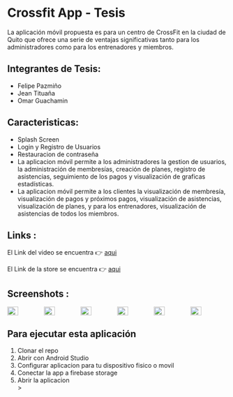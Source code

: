 # Crossfit App - Tesis

La aplicación móvil propuesta es para un centro de CrossFit en la ciudad de Quito que ofrece una serie de ventajas significativas tanto para los administradores como para los entrenadores y miembros.<br>

## Integrantes de Tesis:

<ul>
<li>Felipe Pazmiño</li>
<li>Jean Tituaña</li>
<li>Omar Guachamin</li>
</ul>

## Caracteristicas:

<ul>

<li>Splash Screen</li>
<li>Login y Registro de Usuarios</li>
<li>Restauracion de contraseña</li>
<li>La aplicacion móvil permite a los administradores la gestion de usuarios, la administración de membresías, creación de planes, registro de asistencias, seguimiento de los pagos y visualización de graficas estadísticas.</li>
<li>La aplicacion móvil permite a los clientes la visualización de membresía, visualización de pagos y próximos pagos, visualización de asistencias, visualización de planes, y para los entrenadores, visualización de asistencias de todos los miembros.</li>
</ul>

## Links :

El Link del video se encuentra 👉 <a href="https://www.youtube.com/watch?v=IKkVLPiGYLU&t=2s">aqui</a>

El Link de la store se encuentra 👉 <a href="https://crossfit-app.uptodown.com/android">aqui</a>


## Screenshots :


<div style="display: flex; justify-content: space-around;">
  <img src="https://github.com/user-attachments/assets/a3bd1df6-953a-4502-9e0f-1b8788fcda73" width="30%" />
  <img src="https://github.com/user-attachments/assets/9a09d9bd-417c-4c42-be1b-90edf3a64970" width="30%" />
  <img src="https://github.com/user-attachments/assets/df1e868a-7bb8-4089-b2f0-a60ba1029ed5" width="30%" />
  <img src="https://github.com/user-attachments/assets/3dcf812c-2ab6-486d-8673-9337472a13c7" width="30%" />
  <img src="https://github.com/user-attachments/assets/800db53f-19d0-4ff8-9d2d-a7117f8b9372" width="30%" />
  <img src="https://github.com/user-attachments/assets/82945028-b0c2-4012-8a71-fa8db7a0634b" width="30%" />
</div>

## Para ejecutar esta aplicación

<ol>
<li>Clonar el repo</li>
<li>Abrir con Android Studio</b></li>
<li>Configurar aplicacion para tu dispositivo fisico o movil</b></li>
<li>Conectar la app a firebase storage</b></li>
<li>Abrir la aplicacion</b></li>
></ol>
